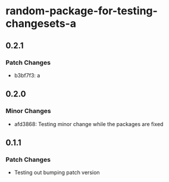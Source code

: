 # random-package-for-testing-changesets-a

## 0.2.1

### Patch Changes

- b3bf7f3: a

## 0.2.0

### Minor Changes

- afd3868: Testing minor change while the packages are fixed

## 0.1.1

### Patch Changes

- Testing out bumping patch version
